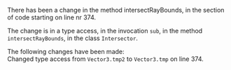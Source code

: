 There has been a change in the method intersectRayBounds, in the section of code starting on line nr 374.
  
The change is in a type access, in the invocation ```sub```, in the method ```intersectRayBounds```, in the class ```Intersector```.
  
The following changes have been made:  
Changed type access from ```Vector3.tmp2``` to ```Vector3.tmp``` on line 374.  
